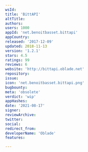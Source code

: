 ```yaml
---
wsId: 
title: 'BittAPI'
altTitle: 
authors: 
users: 1000
appId: 'net.benoitbasset.bittapi'
appCountry: 
released: '2017-12-09'
updated: 2018-11-13
version: '1.2.1'
stars: 4.5
ratings: 99
reviews: 6
website: 'http://bittapi.oblade.net'
repository: 
issue: 
icon: 'net.benoitbasset.bittapi.png'
bugbounty: 
meta: 'obsolete'
verdict: 'wip'
appHashes: 
date: '2021-08-17'
signer: 
reviewArchive: 
twitter: 
social: 
redirect_from: 
developerName: 'Oblade'
features: 

---
```


